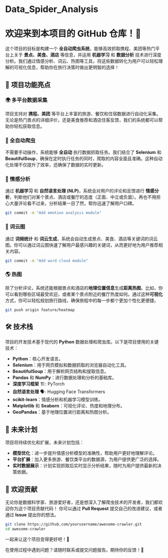 # Data_Spider_Analysis

# 欢迎来到本项目的 GitHub 仓库！🎉

这个项目的目标是构建一个 **全自动爬虫系统**，能够高效抓取携程、美团等热门平台上关于 **景点、美食、酒店** 等信息，并运用 **机器学习** 和 **数据分析** 技术进行深度分析。我们通过情感分析、词云、热图等工具，将这些数据转化为用户可以轻松理解的可视化信息，帮助你在旅行决策时做出更明智的选择！

## 🚀 项目功能亮点

### 🌍 多平台数据采集
项目支持对 **携程、美团** 等平台上丰富的旅游、餐饮和住宿数据进行自动化采集。无论是热门景点的详细评价，还是美食推荐和酒店住客反馈，我们的系统都可以帮助你轻松获取信息。

### 🤖 全自动爬虫
不需要手动操作，系统能够 **全自动** 执行数据抓取任务。我们结合了 **Selenium** 和 **BeautifulSoup**，确保在定时执行任务的同时，爬取的内容全面且准确。这种自动化处理不仅提升了效率，还确保了数据的实时更新。

### 💬 情感分析
通过 **机器学习** 和 **自然语言处理 (NLP)**，系统会对用户的评论和反馈进行 **情感分析**，判断他们对某个景点、酒店或餐厅的态度（正面、中立或负面）。再也不用担心大量评论看不过来，分析结果一目了然，帮你迅速了解用户口碑。

```bash
git commit -m "Add emotion analysis module"
```

### 🌈 词云图
通过 **词频统计** 和 **词云生成**，系统会自动生成景点、美食、酒店等关键词的词云图。你可以通过词云图快速了解用户最感兴趣的关键词，从而更好地为用户推荐相关内容。

```bash
git commit -m "Add word cloud module"
```

### 🌎 热图
除了分析评论，系统还能根据景点和酒店的**地理位置信息**生成**距离热图**。比如，你可以看到哪些区域最受欢迎，或者某个景点附近的餐厅热度如何。通过这种**可视化**方式，你可以轻松规划旅行路线，确保旅程中的每一步都个更加个性化更便捷。

```bash
git push origin feature/heatmap
```

## 🛠️ 技术栈

项目的开发技术基于现代的 **Python** 数据处理和爬虫库。以下是项目使用的关键技术：

- **Python**：核心开发语言。
- **Selenium**：用于网页模拟和数据抓取的浏览器自动化工具。
- **BeautifulSoup**：用于解析网页结构和提取信息。
- **Pandas** 和 **NumPy**：进行数据处理和分析的基础库。
- **深度学习框架** 🏗️: PyTorch
- **自然语言处理** 🗣️: Hugging Face Transformers
- **scikit-learn**：情感分析和机器学习模型训练。
- **Matplotlib** 和 **Seaborn**：可视化评论、热度和地理分布。
- **GeoPandas**：基于地理位置进行距离和热图分析。

## 🎯 未来计划

项目将持续优化和扩展，未来计划包括：

- **模型优化**：进一步提升情感分析模型的准确性，帮助用户更好地理解评论。
- **平台扩展**：加入更多旅游、餐饮类平台的数据源，为用户提供更广泛的选择。
- **实时数据展示**：计划实现抓取后实时显示分析结果，随时为用户提供最新的决策依据。

## 🤝 欢迎贡献

无论你是数据科学家、旅游爱好者，还是想深入了解爬虫技术的开发者，我们都欢迎你为这个项目贡献代码！
你可以通过 **Pull Request** 提交自己的改进建议，或者通过 **Issue** 提出你的想法。

```bash
git clone https://github.com/yourusername/awesome-crawler.git 
cd awesome-crawler
```

一起来让这个项目变得更好吧！🌟

在使用过程中遇到问题？请随时联系或提交问题报告。期待你的反馈！👋


